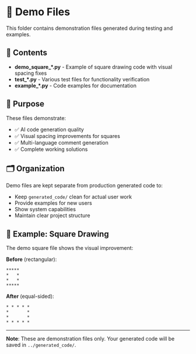 # 🎯 Demo Files

This folder contains demonstration files generated during testing and examples.

## 📁 Contents

- **demo_square_*.py** - Example of square drawing code with visual spacing fixes
- **test_*.py** - Various test files for functionality verification
- **example_*.py** - Code examples for documentation

## 🚀 Purpose

These files demonstrate:
- ✅ AI code generation quality
- ✅ Visual spacing improvements for squares
- ✅ Multi-language comment generation
- ✅ Complete working solutions

## 🗂️ Organization

Demo files are kept separate from production generated code to:
- Keep `generated_code/` clean for actual user work
- Provide examples for new users
- Show system capabilities
- Maintain clear project structure

## 🎨 Example: Square Drawing

The demo square file shows the visual improvement:

**Before** (rectangular):
```
*****
*   *
*   *
*****
```

**After** (equal-sided):
```
* * * * *
*       *
*       *
* * * * *
```

---

**Note**: These are demonstration files only. Your generated code will be saved in `../generated_code/`.
